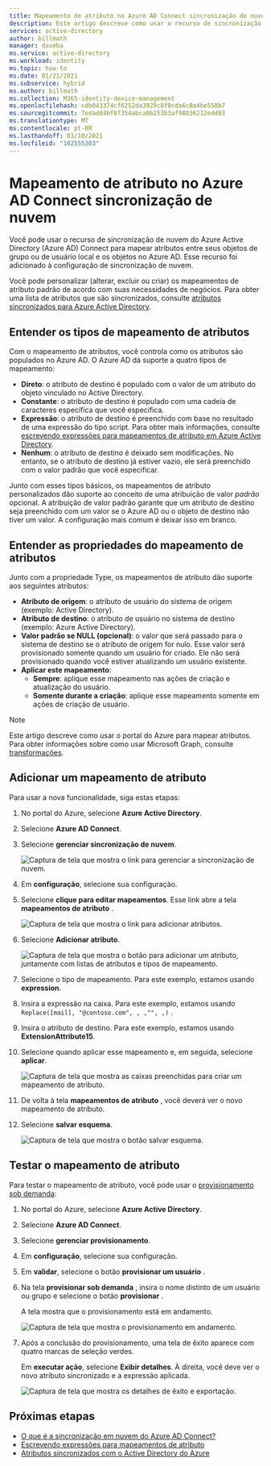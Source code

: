 ```yaml
---
title: Mapeamento de atributo no Azure AD Connect sincronização de nuvem
description: Este artigo descreve como usar o recurso de sincronização de nuvem do Azure AD Connect para mapear atributos.
services: active-directory
author: billmath
manager: daveba
ms.service: active-directory
ms.workload: identity
ms.topic: how-to
ms.date: 01/21/2021
ms.subservice: hybrid
ms.author: billmath
ms.collection: M365-identity-device-management
ms.openlocfilehash: cdb043374cf6252da3929c8f0cda6c0a4be558b7
ms.sourcegitcommit: 7edadd4bf8f354abca0b253b3af98836212edd93
ms.translationtype: MT
ms.contentlocale: pt-BR
ms.lasthandoff: 03/10/2021
ms.locfileid: "102555203"
---
```

# <a name="attribute-mapping-in-azure-ad-connect-cloud-sync"></a>Mapeamento de atributo no Azure AD Connect sincronização de nuvem

Você pode usar o recurso de sincronização de nuvem do Azure Active Directory (Azure AD) Connect para mapear atributos entre seus objetos de grupo ou de usuário local e os objetos no Azure AD. Esse recurso foi adicionado à configuração de sincronização de nuvem.

Você pode personalizar (alterar, excluir ou criar) os mapeamentos de atributo padrão de acordo com suas necessidades de negócios. Para obter uma lista de atributos que são sincronizados, consulte [atributos sincronizados para Azure Active Directory](../hybrid/reference-connect-sync-attributes-synchronized.md?context=azure%2factive-directory%2fcloud-provisioning%2fcontext%2fcp-context/hybrid/reference-connect-sync-attributes-synchronized.md).

## <a name="understand-types-of-attribute-mapping"></a>Entender os tipos de mapeamento de atributos
Com o mapeamento de atributos, você controla como os atributos são populados no Azure AD. O Azure AD dá suporte a quatro tipos de mapeamento:

- **Direto**: o atributo de destino é populado com o valor de um atributo do objeto vinculado no Active Directory.
- **Constante**: o atributo de destino é populado com uma cadeia de caracteres específica que você especifica.
- **Expressão**: o atributo de destino é preenchido com base no resultado de uma expressão do tipo script. Para obter mais informações, consulte [escrevendo expressões para mapeamentos de atributo em Azure Active Directory](reference-expressions.md).
- **Nenhum**: o atributo de destino é deixado sem modificações. No entanto, se o atributo de destino já estiver vazio, ele será preenchido com o valor padrão que você especificar.

Junto com esses tipos básicos, os mapeamentos de atributo personalizados dão suporte ao conceito de uma atribuição de valor *padrão* opcional. A atribuição de valor padrão garante que um atributo de destino seja preenchido com um valor se o Azure AD ou o objeto de destino não tiver um valor. A configuração mais comum é deixar isso em branco.

## <a name="understand-properties-of-attribute-mapping"></a>Entender as propriedades do mapeamento de atributos

Junto com a propriedade Type, os mapeamentos de atributo dão suporte aos seguintes atributos:

- **Atributo de origem**: o atributo de usuário do sistema de origem (exemplo: Active Directory).
- **Atributo de destino**: o atributo de usuário no sistema de destino (exemplo: Azure Active Directory).
- **Valor padrão se NULL (opcional)**: o valor que será passado para o sistema de destino se o atributo de origem for nulo. Esse valor será provisionado somente quando um usuário for criado. Ele não será provisionado quando você estiver atualizando um usuário existente.  
- **Aplicar este mapeamento**:
  - **Sempre**: aplique esse mapeamento nas ações de criação e atualização do usuário.
  - **Somente durante a criação**: aplique esse mapeamento somente em ações de criação de usuário.

> [!NOTE]
> Este artigo descreve como usar o portal do Azure para mapear atributos.  Para obter informações sobre como usar Microsoft Graph, consulte [transformações](how-to-transformation.md).

## <a name="add-an-attribute-mapping"></a>Adicionar um mapeamento de atributo

Para usar a nova funcionalidade, siga estas etapas:

1.  No portal do Azure, selecione **Azure Active Directory**.
2.  Selecione **Azure AD Connect**.
3.  Selecione **gerenciar sincronização de nuvem**.

    ![Captura de tela que mostra o link para gerenciar a sincronização de nuvem.](media/how-to-install/install-6.png)

4. Em **configuração**, selecione sua configuração.
5. Selecione **clique para editar mapeamentos**.  Esse link abre a tela **mapeamentos de atributo** .

    ![Captura de tela que mostra o link para adicionar atributos.](media/how-to-attribute-mapping/mapping-6.png)

6.  Selecione **Adicionar atributo**.

    ![Captura de tela que mostra o botão para adicionar um atributo, juntamente com listas de atributos e tipos de mapeamento.](media/how-to-attribute-mapping/mapping-1.png)

7. Selecione o tipo de mapeamento. Para este exemplo, estamos usando **expression**.
8. Insira a expressão na caixa. Para este exemplo, estamos usando `Replace([mail], "@contoso.com", , ,"", ,)` .
9. Insira o atributo de destino. Para este exemplo, estamos usando **ExtensionAttribute15**.
10. Selecione quando aplicar esse mapeamento e, em seguida, selecione **aplicar**.

    ![Captura de tela que mostra as caixas preenchidas para criar um mapeamento de atributo.](media/how-to-attribute-mapping/mapping-2a.png)

11. De volta à tela **mapeamentos de atributo** , você deverá ver o novo mapeamento de atributo.  
12. Selecione **salvar esquema**.

    ![Captura de tela que mostra o botão salvar esquema.](media/how-to-attribute-mapping/mapping-3.png)

## <a name="test-your-attribute-mapping"></a>Testar o mapeamento de atributo

Para testar o mapeamento de atributo, você pode usar o [provisionamento sob demanda](how-to-on-demand-provision.md): 

1. No portal do Azure, selecione **Azure Active Directory**.
2. Selecione **Azure AD Connect**.
3. Selecione **gerenciar provisionamento**.
4. Em **configuração**, selecione sua configuração.
5. Em **validar**, selecione o botão **provisionar um usuário** . 
6. Na tela **provisionar sob demanda** , insira o nome distinto de um usuário ou grupo e selecione o botão **provisionar** . 

   A tela mostra que o provisionamento está em andamento.

   ![Captura de tela que mostra o provisionamento em andamento.](media/how-to-attribute-mapping/mapping-4.png)

8. Após a conclusão do provisionamento, uma tela de êxito aparece com quatro marcas de seleção verdes. 

   Em **executar ação**, selecione **Exibir detalhes**. À direita, você deve ver o novo atributo sincronizado e a expressão aplicada.

   ![Captura de tela que mostra os detalhes de êxito e exportação.](media/how-to-attribute-mapping/mapping-5.png)

## <a name="next-steps"></a>Próximas etapas

- [O que é a sincronização em nuvem do Azure AD Connect?](what-is-cloud-sync.md)
- [Escrevendo expressões para mapeamentos de atributo](reference-expressions.md)
- [Atributos sincronizados com o Active Directory do Azure](../hybrid/reference-connect-sync-attributes-synchronized.md?context=azure%2factive-directory%2fcloud-provisioning%2fcontext%2fcp-context/hybrid/reference-connect-sync-attributes-synchronized.md)
